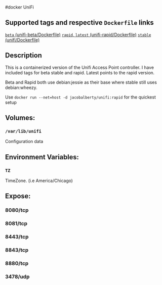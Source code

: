 #docker UniFi

## Supported tags and respective `Dockerfile` links

[`beta` (unifi-beta/Dockerfile)](/unifi-beta/Dockerfile)
[`rapid`, `latest` (unifi-rapid/Dockerfile)](/unifi-rapid/Dockerfile)
[`stable` (unifi/Dockerfile)](/unifi/Dockerfile)

## Description 
This is a containerized version of the Unifi Access Point controller.
I have included tags for beta stable and rapid. Latest points to the rapid version.

Beta and Rapid both use debian:jessie as their base where stable still uses debian:wheezy.

Use `docker run --net=host -d jacobalberty/unifi:rapid` for the quickest setup

## Volumes:

### `/var/lib/unifi`
Configuration data

## Environment Variables:
### `TZ`
TimeZone. (i.e America/Chicago)

## Expose:
### 8080/tcp
### 8081/tcp
### 8443/tcp
### 8843/tcp
### 8880/tcp
### 3478/udp
